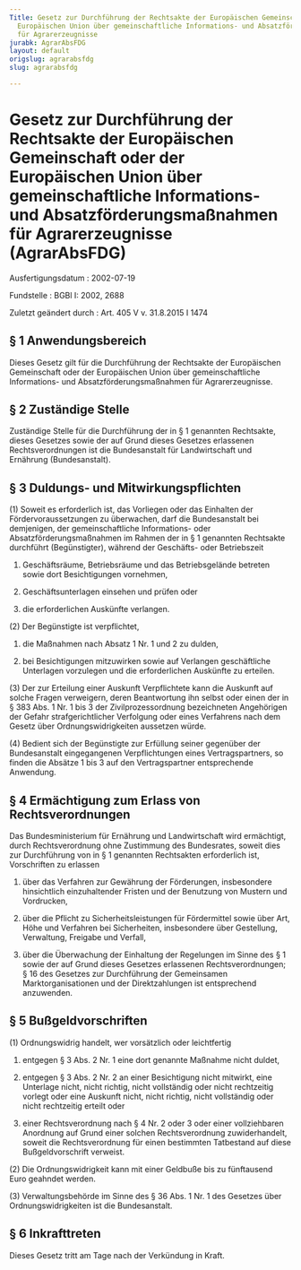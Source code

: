 ```yaml
---
Title: Gesetz zur Durchführung der Rechtsakte der Europäischen Gemeinschaft oder der
  Europäischen Union über gemeinschaftliche Informations- und Absatzförderungsmaßnahmen
  für Agrarerzeugnisse
jurabk: AgrarAbsFDG
layout: default
origslug: agrarabsfdg
slug: agrarabsfdg

---
```


# Gesetz zur Durchführung der Rechtsakte der Europäischen Gemeinschaft oder der Europäischen Union über gemeinschaftliche Informations- und Absatzförderungsmaßnahmen für Agrarerzeugnisse (AgrarAbsFDG)

Ausfertigungsdatum
:   2002-07-19

Fundstelle
:   BGBl I: 2002, 2688

Zuletzt geändert durch
:   Art. 405 V v. 31.8.2015 I 1474


## § 1 Anwendungsbereich

Dieses Gesetz gilt für die Durchführung der Rechtsakte der Europäischen Gemeinschaft oder der Europäischen Union über gemeinschaftliche Informations- und Absatzförderungsmaßnahmen für Agrarerzeugnisse.


## § 2 Zuständige Stelle

Zuständige Stelle für die Durchführung der in § 1 genannten Rechtsakte, dieses Gesetzes sowie der auf Grund dieses Gesetzes erlassenen Rechtsverordnungen ist die Bundesanstalt für Landwirtschaft und Ernährung (Bundesanstalt).


## § 3 Duldungs- und Mitwirkungspflichten

(1) Soweit es erforderlich ist, das Vorliegen oder das Einhalten der Fördervoraussetzungen zu überwachen, darf die Bundesanstalt bei demjenigen, der gemeinschaftliche Informations- oder Absatzförderungsmaßnahmen im Rahmen der in § 1 genannten Rechtsakte durchführt (Begünstigter), während der Geschäfts- oder Betriebszeit

1.  Geschäftsräume, Betriebsräume und das Betriebsgelände betreten sowie dort Besichtigungen vornehmen,


2.  Geschäftsunterlagen einsehen und prüfen oder


3.  die erforderlichen Auskünfte verlangen.




(2) Der Begünstigte ist verpflichtet,

1.  die Maßnahmen nach Absatz 1 Nr. 1 und 2 zu dulden,


2.  bei Besichtigungen mitzuwirken sowie auf Verlangen geschäftliche Unterlagen vorzulegen und die erforderlichen Auskünfte zu erteilen.




(3) Der zur Erteilung einer Auskunft Verpflichtete kann die Auskunft auf solche Fragen verweigern, deren Beantwortung ihn selbst oder einen der in § 383 Abs. 1 Nr. 1 bis 3 der Zivilprozessordnung bezeichneten Angehörigen der Gefahr strafgerichtlicher Verfolgung oder eines Verfahrens nach dem Gesetz über Ordnungswidrigkeiten aussetzen würde.

(4) Bedient sich der Begünstigte zur Erfüllung seiner gegenüber der Bundesanstalt eingegangenen Verpflichtungen eines Vertragspartners, so finden die Absätze 1 bis 3 auf den Vertragspartner entsprechende Anwendung.


## § 4 Ermächtigung zum Erlass von Rechtsverordnungen

Das Bundesministerium für Ernährung und Landwirtschaft wird ermächtigt, durch Rechtsverordnung ohne Zustimmung des Bundesrates, soweit dies zur Durchführung von in § 1 genannten Rechtsakten erforderlich ist, Vorschriften zu erlassen

1.  über das Verfahren zur Gewährung der Förderungen, insbesondere hinsichtlich einzuhaltender Fristen und der Benutzung von Mustern und Vordrucken,


2.  über die Pflicht zu Sicherheitsleistungen für Fördermittel sowie über Art, Höhe und Verfahren bei Sicherheiten, insbesondere über Gestellung, Verwaltung, Freigabe und Verfall,


3.  über die Überwachung der Einhaltung der Regelungen im Sinne des § 1 sowie der auf Grund dieses Gesetzes erlassenen Rechtsverordnungen; § 16 des Gesetzes zur Durchführung der Gemeinsamen Marktorganisationen und der Direktzahlungen ist entsprechend anzuwenden.





## § 5 Bußgeldvorschriften

(1) Ordnungswidrig handelt, wer vorsätzlich oder leichtfertig

1.  entgegen § 3 Abs. 2 Nr. 1 eine dort genannte Maßnahme nicht duldet,


2.  entgegen § 3 Abs. 2 Nr. 2 an einer Besichtigung nicht mitwirkt, eine Unterlage nicht, nicht richtig, nicht vollständig oder nicht rechtzeitig vorlegt oder eine Auskunft nicht, nicht richtig, nicht vollständig oder nicht rechtzeitig erteilt oder


3.  einer Rechtsverordnung nach § 4 Nr. 2 oder 3 oder einer vollziehbaren Anordnung auf Grund einer solchen Rechtsverordnung zuwiderhandelt, soweit die Rechtsverordnung für einen bestimmten Tatbestand auf diese Bußgeldvorschrift verweist.




(2) Die Ordnungswidrigkeit kann mit einer Geldbuße bis zu fünftausend Euro geahndet werden.

(3) Verwaltungsbehörde im Sinne des § 36 Abs. 1 Nr. 1 des Gesetzes über Ordnungswidrigkeiten ist die Bundesanstalt.


## § 6 Inkrafttreten

Dieses Gesetz tritt am Tage nach der Verkündung in Kraft.

